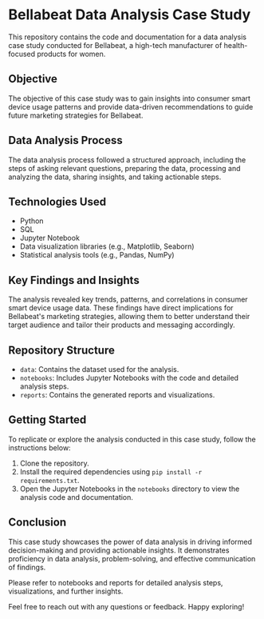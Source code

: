 # Bellabeat Data Analysis Case Study

This repository contains the code and documentation for a data analysis case study conducted for Bellabeat, a high-tech manufacturer of health-focused products for women.

## Objective

The objective of this case study was to gain insights into consumer smart device usage patterns and provide data-driven recommendations to guide future marketing strategies for Bellabeat.

## Data Analysis Process

The data analysis process followed a structured approach, including the steps of asking relevant questions, preparing the data, processing and analyzing the data, sharing insights, and taking actionable steps.

## Technologies Used

- Python
- SQL
- Jupyter Notebook
- Data visualization libraries (e.g., Matplotlib, Seaborn)
- Statistical analysis tools (e.g., Pandas, NumPy)

## Key Findings and Insights

The analysis revealed key trends, patterns, and correlations in consumer smart device usage data. These findings have direct implications for Bellabeat's marketing strategies, allowing them to better understand their target audience and tailor their products and messaging accordingly.

## Repository Structure

- `data`: Contains the dataset used for the analysis.
- `notebooks`: Includes Jupyter Notebooks with the code and detailed analysis steps.
- `reports`: Contains the generated reports and visualizations.

## Getting Started

To replicate or explore the analysis conducted in this case study, follow the instructions below:

1. Clone the repository.
2. Install the required dependencies using `pip install -r requirements.txt`.
3. Open the Jupyter Notebooks in the `notebooks` directory to view the analysis code and documentation.

## Conclusion

This case study showcases the power of data analysis in driving informed decision-making and providing actionable insights. It demonstrates proficiency in data analysis, problem-solving, and effective communication of findings.

Please refer to notebooks and reports for detailed analysis steps, visualizations, and further insights.

Feel free to reach out with any questions or feedback. Happy exploring!
